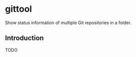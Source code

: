 # gittool

Show status information of multiple Git repositories in a folder.

## Introduction

TODO
